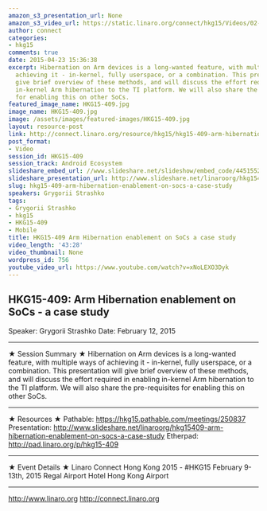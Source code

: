 ```yaml
---
amazon_s3_presentation_url: None
amazon_s3_video_url: https://static.linaro.org/connect/hkg15/Videos/02-12-Thursday/HKG15-409%20ARM%20Hibernation%20enablement%20on%20SoCs%20-%20a%20case%20study.mp4
author: connect
categories:
- hkg15
comments: true
date: 2015-04-23 15:36:38
excerpt: Hibernation on Arm devices is a long-wanted feature, with multiple ways of
  achieving it - in-kernel, fully userspace, or a combination. This presentation will
  give brief overview of these methods, and will discuss the effort required in enabling
  in-kernel Arm hibernation to the TI platform. We will also share the pre-requisites
  for enabling this on other SoCs.
featured_image_name: HKG15-409.jpg
image_name: HKG15-409.jpg
image: /assets/images/featured-images/HKG15-409.jpg
layout: resource-post
link: http://connect.linaro.org/resource/hkg15/hkg15-409-arm-hibernation-enablement-on-socs-a-case-study/
post_format:
- Video
session_id: HKG15-409
session_track: Android Ecosystem
slideshare_embed_url: //www.slideshare.net/slideshow/embed_code/44515522
slideshare_presentation_url: http://www.slideshare.net/linaroorg/hkg15409-arm-hibernation-enablement-on-socs-a-case-study
slug: hkg15-409-arm-hibernation-enablement-on-socs-a-case-study
speakers: Grygorii Strashko
tags:
- Grygorii Strashko
- hkg15
- HKG15-409
- Mobile
title: HKG15-409 Arm Hibernation enablement on SoCs a case study
video_length: '43:28'
video_thumbnail: None
wordpress_id: 756
youtube_video_url: https://www.youtube.com/watch?v=xNoLEXO3Dyk
---
```


## HKG15-409: Arm Hibernation enablement on SoCs - a case study

Speaker: Grygorii Strashko
Date: February 12, 2015

---

★ Session Summary ★
Hibernation on Arm devices is a long-wanted feature, with multiple ways of achieving it - in-kernel, fully userspace, or a combination. This presentation will give brief overview of these methods, and will discuss the effort required in enabling in-kernel Arm hibernation to the TI platform. We will also share the pre-requisites for enabling this on other SoCs.

---

★ Resources ★
Pathable: https://hkg15.pathable.com/meetings/250837
Presentation: http://www.slideshare.net/linaroorg/hkg15409-arm-hibernation-enablement-on-socs-a-case-study
Etherpad: http://pad.linaro.org/p/hkg15-409

---

★ Event Details ★
Linaro Connect Hong Kong 2015 - #HKG15
February 9-13th, 2015
Regal Airport Hotel Hong Kong Airport

---

http://www.linaro.org
http://connect.linaro.org